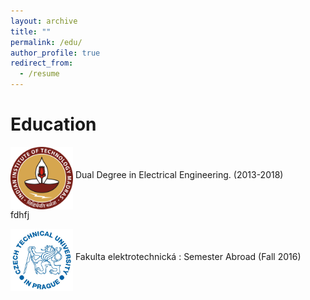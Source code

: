 ```yaml
---
layout: archive
title: ""
permalink: /edu/
author_profile: true
redirect_from:
  - /resume
---
```

Education
======
<img src="/images/logo.png" alt="Smiley face" align="middle" style="width:100px;height:100px;">    Dual Degree in Electrical Engineering. (2013-2018) <br>fdhfj</p>
<p> <img src="/images/ctu.jpg" alt="Smiley face" align="middle" style="width:100px;height:100px;">    Fakulta elektrotechnická : Semester Abroad (Fall 2016)</p> 

  

